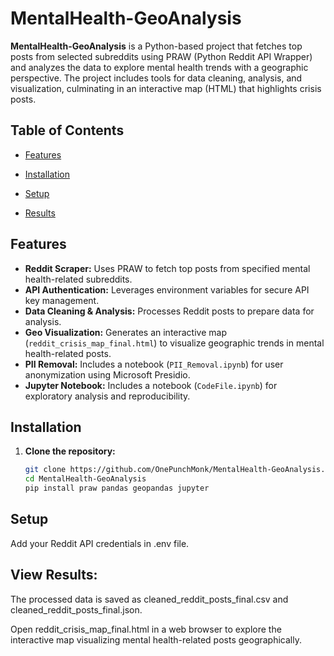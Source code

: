 # MentalHealth-GeoAnalysis

**MentalHealth-GeoAnalysis** is a Python-based project that fetches top posts from selected subreddits using PRAW (Python Reddit API Wrapper) and analyzes the data to explore mental health trends with a geographic perspective. The project includes tools for data cleaning, analysis, and visualization, culminating in an interactive map (HTML) that highlights crisis posts.

## Table of Contents

- [Features](#features)
- [Installation](#installation)
- [Setup](#setup)

- [Results](#View-Results)

## Features

- **Reddit Scraper:** Uses PRAW to fetch top posts from specified mental health-related subreddits.
- **API Authentication:** Leverages environment variables for secure API key management.
- **Data Cleaning & Analysis:** Processes Reddit posts to prepare data for analysis.
- **Geo Visualization:** Generates an interactive map (`reddit_crisis_map_final.html`) to visualize geographic trends in mental health-related posts.
- **PII Removal:** Includes a notebook (`PII_Removal.ipynb`) for user anonymization using Microsoft Presidio.
- **Jupyter Notebook:** Includes a notebook (`CodeFile.ipynb`) for exploratory analysis and reproducibility.

## Installation

1. **Clone the repository:**

   ```bash
   git clone https://github.com/OnePunchMonk/MentalHealth-GeoAnalysis.git
   cd MentalHealth-GeoAnalysis
   pip install praw pandas geopandas jupyter
## Setup

Add your Reddit API credentials in .env file.


## View Results:

The processed data is saved as cleaned_reddit_posts_final.csv and cleaned_reddit_posts_final.json.

Open reddit_crisis_map_final.html in a web browser to explore the interactive map visualizing mental health-related posts geographically.
   

